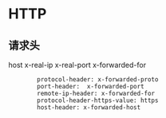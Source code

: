 # HTTP

## 请求头

host
x-real-ip
x-real-port
x-forwarded-for

            protocol-header: x-forwarded-proto
            port-header:  x-forwarded-port
            remote-ip-header: x-forwarded-for
            protocol-header-https-value: https
            host-header: x-forwarded-host